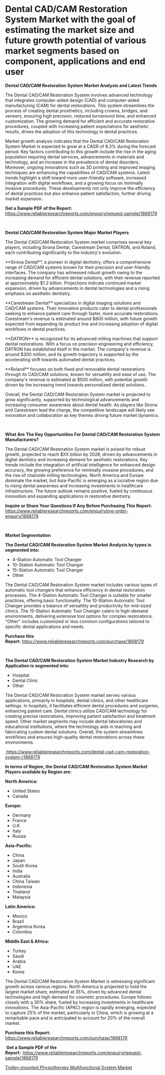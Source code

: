 <p><h1>Dental CAD/CAM Restoration System Market with the goal of estimating the market size and future growth potential of various market segments based on component, applications and end user</h1></p><p><strong>Dental CAD/CAM Restoration System Market Analysis and Latest Trends</strong></p>
<p><p>The Dental CAD/CAM Restoration System involves advanced technology that integrates computer-aided design (CAD) and computer-aided manufacturing (CAM) for dental restorations. This system streamlines the process of creating dental prosthetics, including crowns, bridges, and veneers, ensuring high precision, reduced turnaround time, and enhanced customization. The growing demand for efficient and accurate restorative procedures, coupled with increasing patient expectations for aesthetic results, drives the adoption of this technology in dental practices.</p><p>Market growth analysis indicates that the Dental CAD/CAM Restoration System Market is expected to grow at a CAGR of 8.3% during the forecast period. Key factors contributing to this growth include the rise in the aging population requiring dental services, advancements in materials and technology, and an increase in the prevalence of dental disorders. Moreover, ongoing innovations such as 3D printing and improved imaging techniques are enhancing the capabilities of CAD/CAM systems. Latest trends highlight a shift toward more user-friendly software, increased integration with digital workflows, and a growing focus on minimally invasive procedures. These developments not only improve the efficiency of dental practices but also enhance patient satisfaction, further driving market expansion.</p></p>
<p><strong>Get a Sample PDF of the Report:&nbsp;</strong> <a href="https://www.reliableresearchreports.com/enquiry/request-sample/1868179?utm_campaign=2743&utm_medium=2&utm_source=Github&utm_content=ia&utm_term=05032025&utm_id=dental-cadcam-restoration-system">https://www.reliableresearchreports.com/enquiry/request-sample/1868179</a></p>
<p>&nbsp;</p>
<p><strong>Dental CAD/CAM Restoration System Major Market Players</strong></p>
<p><p>The Dental CAD/CAM Restoration System market comprises several key players, including Sirona Dental, Carestream Dental, DATRON, and Roland, each contributing significantly to the industry's evolution. </p><p>**Sirona Dental**, a pioneer in digital dentistry, offers a comprehensive range of CAD/CAM systems known for their precision and user-friendly interfaces. The company has witnessed robust growth owing to the increasing demand for efficient dental solutions, with their revenue reported at approximately $1.2 billion. Projections indicate continued market expansion, driven by advancements in dental technologies and a rising emphasis on aesthetic dentistry.</p><p>**Carestream Dental** specializes in digital imaging solutions and CAD/CAM systems. Their innovative products cater to dental professionals seeking to enhance patient care through faster, more accurate restorations. Carestream's revenue is estimated around $800 million, with future growth expected from expanding its product line and increasing adoption of digital workflows in dental practices.</p><p>**DATRON** is recognized for its advanced milling machines that support dental restorations. With a focus on precision engineering and efficiency, DATRON has established itself in the market. The company's revenue is around $300 million, and its growth trajectory is supported by the accelerating shift towards automated dental practices.</p><p>**Roland** focuses on both fixed and removable dental restorations through its CAD/CAM solutions, known for versatility and ease of use. The company's revenue is estimated at $500 million, with potential growth driven by the increasing trend towards personalized dental solutions.</p><p>Overall, the Dental CAD/CAM Restoration System market is projected to grow significantly, supported by technological advancements and increasing consumer awareness about dental health. As players like Sirona and Carestream lead the charge, the competitive landscape will likely see innovation and collaboration as key themes driving future market dynamics.</p></p>
<p>&nbsp;</p>
<p><strong>What Are The Key Opportunities For Dental CAD/CAM Restoration System Manufacturers?</strong></p>
<p><p>The Dental CAD/CAM Restoration System market is poised for robust growth, projected to reach $XX billion by 2028, driven by advancements in digital dentistry and increasing demand for aesthetic restorations. Key trends include the integration of artificial intelligence for enhanced design accuracy, the growing preference for minimally invasive procedures, and the rise of chairside milling technologies. North America and Europe dominate the market, but Asia-Pacific is emerging as a lucrative region due to rising dental awareness and increasing investments in healthcare infrastructure. The future outlook remains positive, fueled by continuous innovation and expanding applications in restorative dentistry.</p></p>
<p><strong>Inquire or Share Your Questions If Any Before Purchasing This Report:</strong> <a href="https://www.reliableresearchreports.com/enquiry/pre-order-enquiry/1868179?utm_campaign=2743&utm_medium=2&utm_source=Github&utm_content=ia&utm_term=05032025&utm_id=dental-cadcam-restoration-system">https://www.reliableresearchreports.com/enquiry/pre-order-enquiry/1868179</a></p>
<p>&nbsp;</p>
<p><strong>Market Segmentation</strong></p>
<p><strong>The Dental CAD/CAM Restoration System Market Analysis by types is segmented into:</strong></p>
<p><ul><li>4-Station Automatic Tool Changer</li><li>10-Station Automatic Tool Changer</li><li>15-Station Automatic Tool Changer</li><li>Other</li></ul></p>
<p><p>The Dental CAD/CAM Restoration System market includes various types of automatic tool changers that enhance efficiency in dental restoration processes. The 4-Station Automatic Tool Changer is suitable for smaller practices, offering basic functionality. The 10-Station Automatic Tool Changer provides a balance of versatility and productivity for mid-sized clinics. The 15-Station Automatic Tool Changer caters to high-demand environments, delivering extensive tool options for complex restorations. "Other" includes customized or less common configurations tailored to specific dental applications and needs.</p></p>
<p><strong>Purchase this Report:&nbsp;</strong><a href="https://www.reliableresearchreports.com/purchase/1868179?utm_campaign=2743&utm_medium=2&utm_source=Github&utm_content=ia&utm_term=05032025&utm_id=dental-cadcam-restoration-system">https://www.reliableresearchreports.com/purchase/1868179</a></p>
<p>&nbsp;</p>
<p><strong>The Dental CAD/CAM Restoration System Market Industry Research by Application is segmented into:</strong></p>
<p><ul><li>Hospital</li><li>Dental Clinic</li><li>Other</li></ul></p>
<p><p>The Dental CAD/CAM Restoration System market serves various applications, primarily in hospitals, dental clinics, and other healthcare settings. In hospitals, it facilitates efficient dental procedures and surgeries, enhancing patient care. Dental clinics utilize CAD/CAM technology for creating precise restorations, improving patient satisfaction and treatment speed. Other market segments may include dental laboratories and educational institutions, where the technology aids in teaching and fabricating custom dental solutions. Overall, the system streamlines workflows and ensures high-quality dental restorations across these environments.</p></p>
<p><a href="https://www.reliableresearchreports.com/dental-cad-cam-restoration-system-r1868179?utm_campaign=2743&utm_medium=2&utm_source=Github&utm_content=ia&utm_term=05032025&utm_id=dental-cadcam-restoration-system">&nbsp;https://www.reliableresearchreports.com/dental-cad-cam-restoration-system-r1868179</a></p>
<p><strong>In terms of Region, the Dental CAD/CAM Restoration System Market Players available by Region are:</strong></p>
<p>
    <p> <strong> North America: </strong>
        <ul>
            <li>United States</li>
            <li>Canada</li>
        </ul>
        </p> 
    <p> <strong> Europe: </strong>
        <ul>
            <li>Germany</li>
            <li>France</li>
            <li>U.K.</li>
            <li>Italy</li>
            <li>Russia</li>
        </ul>
        </p> 
    <p> <strong> Asia-Pacific: </strong>
        <ul>
            <li>China</li>
            <li>Japan</li>
            <li>South Korea</li>
            <li>India</li>
            <li>Australia</li>
            <li>China Taiwan</li>
            <li>Indonesia</li>
            <li>Thailand</li>
            <li>Malaysia</li>
        </ul>
        </p> 
    <p> <strong> Latin America: </strong>
        <ul>
            <li>Mexico</li>
            <li>Brazil</li>
            <li>Argentina Korea</li>
            <li>Colombia</li>
        </ul>
        </p> 
    <p> <strong> Middle East & Africa: </strong>
        <ul>
            <li>Turkey</li>
            <li>Saudi</li>
            <li>Arabia</li>
            <li>UAE</li>
            <li>Korea</li>
        </ul>
    </p>
    </p>
<p><p>The Dental CAD/CAM Restoration System Market is witnessing significant growth across various regions. North America is projected to hold the largest market share, estimated at 35%, driven by advanced dental technologies and high demand for cosmetic procedures. Europe follows closely with a 30% share, fueled by increasing investments in healthcare innovations. The Asia-Pacific (APAC) region is rapidly emerging, expected to capture 25% of the market, particularly in China, which is growing at a remarkable pace and is anticipated to account for 20% of the overall market.</p></p>
<p><strong>Purchase this Report: </strong><a href="https://www.reliableresearchreports.com/purchase/1868179?utm_campaign=2743&utm_medium=2&utm_source=Github&utm_content=ia&utm_term=05032025&utm_id=dental-cadcam-restoration-system">https://www.reliableresearchreports.com/purchase/1868179</a></p>
<p>&nbsp;<strong>Get a Sample PDF of the Report:&nbsp;&nbsp;</strong><a href="https://www.reliableresearchreports.com/enquiry/request-sample/1868179?utm_campaign=2743&utm_medium=2&utm_source=Github&utm_content=ia&utm_term=05032025&utm_id=dental-cadcam-restoration-system">https://www.reliableresearchreports.com/enquiry/request-sample/1868179</a></p>
<p><strong></strong></p>
<p><p><a href="https://github.com/vilehoaguy/Market-Research-Report-List-1/blob/main/trolley-mounted-physiotherapy-multifunctional-system-market.md?utm_campaign=2743&utm_medium=2&utm_source=Github&utm_content=ia&utm_term=05032025&utm_id=dental-cadcam-restoration-system">Trolley-mounted Physiotherapy Multifunctional System Market</a></p></p>